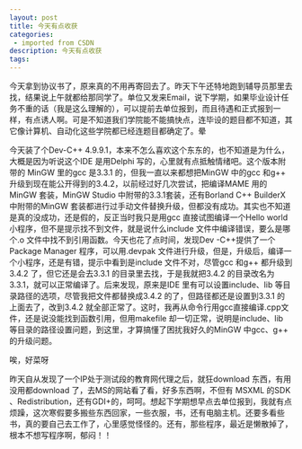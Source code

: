 ```yaml
---
layout: post
title: 今天有点收获
categories: 
 - imported from CSDN
description: 今天有点收获
tags: 
---
```


今天拿到协议书了，原来真的不用再寄回去了。昨天下午还特地跑到辅导员那里去找，结果说上午就都给那同学了。单位又发来Email，说下学期，如果毕业设计任务不重的话（我是这么理解的），可以提前去单位报到，而且待遇和正式报到一样，有点诱人啊。可是不知道我们学院能不能搞快点，连毕设的题目都不知道，其它像计算机、自动化这些学院都已经连题目都确定了。晕

今天装了个Dev-C++ 4.9.9.1，本来不怎么喜欢这个东东的，也不知道是为什么，大概是因为听说这个IDE 是用Delphi 写的，心里就有点抵触情绪吧。这个版本附带的 MinGW 里的gcc 是3.3.1 的，但我一直以来都想把MinGW 中的gcc 和g++ 升级到现在能公开得到的3.4.2，以前经过好几次尝试，把编译MAME 用的MinGW 套装，MinGW Studio 中附带的3.3.1套装，还有Borland C++ BuilderX 中附带的MinGW 套装都进行过手动文件替换升级，但都没有成功。其实也不知道是真的没成功，还是假的，反正当时我只是用gcc 直接试图编译一个Hello world 小程序，但不是提示找不到文件，就是说什么include 文件中编译错误，要么是哪个.o 文件中找不到引用函数。今天也花了点时间，发现Dev -C++提供了一个Package Manager 程序，可以用.devpak 文件进行升级，但是，升级后，编译一个小程序，还是有错，提示中看到是include 文件不对，尽管gcc 和g++ 都升级到3.4.2 了，但它还是会去3.3.1 的目录里去找，于是我就把3.4.2 的目录改名为3.3.1，就可以正常编译了。后来发现，原来是IDE 里有可以设置include、lib 等目录路径的选项，尽管我把文件都替换成3.4.2 的了，但路径都还是设置到3.3.1 的上面去了，改到3.4.2 就全部正常了。这时，我再从命令行用gcc直接编译.cpp文件，还是说没能找到函数引用，但用makefile 却一切正常，说明是include、lib 等目录的路径设置问题，到这里，才算搞懂了困扰我好久的MinGW 中gcc、g++ 的升级问题。

唉，好菜呀

昨天自从发现了一个IP处于测试段的教育网代理之后，就狂download 东西，有用没用都download 了，去MS的网站看了看，好多东西啊，不但有 MSXML 的SDK 、Redistribution，还有GDI+的，呵呵。想起下学期想早点去单位报到，我就有点烦躁，这次寒假要多搬些东西回家，一些衣服，书，还有电脑主机。还要多看些书，真的要自己去工作了，心里感觉怪怪的。还有，那些程序，最近是懒散掉了，根本不想写程序啊，郁闷！！
